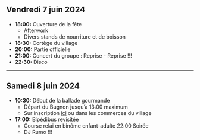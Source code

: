 ## Vendredi 7 juin 2024

* **18:00:** Ouverture de la fête
    * Afterwork
    * Divers stands de nourriture et de boisson
* **18:30:** Cortège du village
* **20:00:** Partie officielle
* **21:00:** Concert du groupe : Reprise - Reprise !!!
* **22:30:** Disco

---

## Samedi 8 juin 2024

* **10:30:** Début de la ballade gourmande
    * Départ du Bugnon jusqu’à 13:00 maximum
    * Sur inscription [ici](https://forms.gle/AqY9ZGA2ipQvoPmx8) ou dans les commerces du village
* **17:00:** Bipédibus revisitée
    * Course relai en binôme enfant-adulte 22:00 Soirée
    * DJ Rumo !!!
